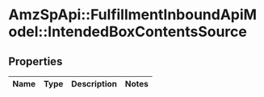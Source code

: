 # AmzSpApi::FulfillmentInboundApiModel::IntendedBoxContentsSource

## Properties
Name | Type | Description | Notes
------------ | ------------- | ------------- | -------------

